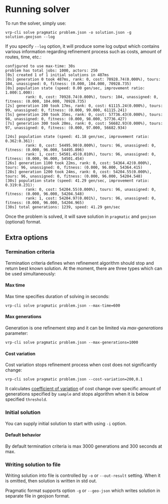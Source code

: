 # Running solver

To run the solver, simply use:

    vrp-cli solve pragmatic problem.json -o solution.json -g solution.geojson --log

If you specify `--log` option, it will produce some log output which contains various information regarding refinement
process such as costs, amount of routes, time, etc.:

```
configured to use max-time: 30s
problem has total jobs: 1000, actors: 250
[0s] created 1 of 1 initial solutions in 487ms
[0s] generation 0 took 487ms, rank: 0, cost: 70928.74(0.000%), tours: 104, unassigned: 0, fitness: (0.000, 104.000, 70928.735)
[0s] population state (speed: 0.00 gen/sec, improvement ratio: 1.000:1.000):
         rank: 0, cost: 70928.74(0.000%), tours: 104, unassigned: 0, fitness: (0.000, 104.000, 70928.735)
[2s] generation 100 took 17ms, rank: 0, cost: 61115.24(0.000%), tours: 99, unassigned: 0, fitness: (0.000, 99.000, 61115.241)
[5s] generation 200 took 35ms, rank: 0, cost: 57736.43(0.000%), tours: 98, unassigned: 0, fitness: (0.000, 98.000, 57736.427)
[7s] generation 300 took 20ms, rank: 0, cost: 56682.93(0.000%), tours: 97, unassigned: 0, fitness: (0.000, 97.000, 56682.934)

[24s] population state (speed: 41.18 gen/sec, improvement ratio: 0.362:0.361):                                                                                                                                            
         rank: 0, cost: 54495.90(0.000%), tours: 96, unassigned: 0, fitness: (0.000, 96.000, 54495.896)                                                                                                                   
         rank: 1, cost: 54501.45(0.010%), tours: 96, unassigned: 0, fitness: (0.000, 96.000, 54501.454)                                                                                                                   
[26s] generation 1100 took 22ms, rank: 0, cost: 54364.42(0.000%), tours: 96, unassigned: 0, fitness: (0.000, 96.000, 54364.415)                                                                                           
[28s] generation 1200 took 24ms, rank: 0, cost: 54204.55(0.000%), tours: 96, unassigned: 0, fitness: (0.000, 96.000, 54204.548)                                                                                           
[30s] population state (speed: 41.29 gen/sec, improvement ratio: 0.319:0.231):                                                                                                                                            
         rank: 0, cost: 54204.55(0.000%), tours: 96, unassigned: 0, fitness: (0.000, 96.000, 54204.548)                                                                                                                   
         rank: 1, cost: 54204.97(0.001%), tours: 96, unassigned: 0, fitness: (0.000, 96.000, 54204.965)                                                                                                                   
[30s] total generations: 1239, speed: 41.29 gen/sec         
```
Once the problem is solved, it will save solution in `pragmatic` and `geojson` (optional) format.

## Extra options

### Termination criteria

Termination criteria defines when refinement algorithm should stop and return best known solution. At the moment, there
are three types which can be used simultaneously:

#### Max time

Max time specifies duration of solving in seconds:

    vrp-cli solve pragmatic problem.json --max-time=600

#### Max generations

Generation is one refinement step and it can be limited via _max-generations_ parameter:

    vrp-cli solve pragmatic problem.json --max-generations=1000

#### Cost variation

Cost variation stops refinement process when cost does not significantly change:

    vrp-cli solve pragmatic problem.json --cost-variation=200,0.1

It calculates [coefficient of variation](https://en.wikipedia.org/wiki/Coefficient_of_variation) of cost change over
specific amount of generations specified by `sample` and stops algorithm when it is below specified `threshold`.

### Initial solution

You can supply initial solution to start with using `-i` option.

#### Default behavior

By default termination criteria is max 3000 generations and 300 seconds at max.


### Writing solution to file

Writing solution into file is controlled by `-o` or `--out-result` setting. When it is omitted, then solution is written
in std out.

Pragmatic format supports option `-g` or `--geo-json` which writes solution in separate file in geojson format.
